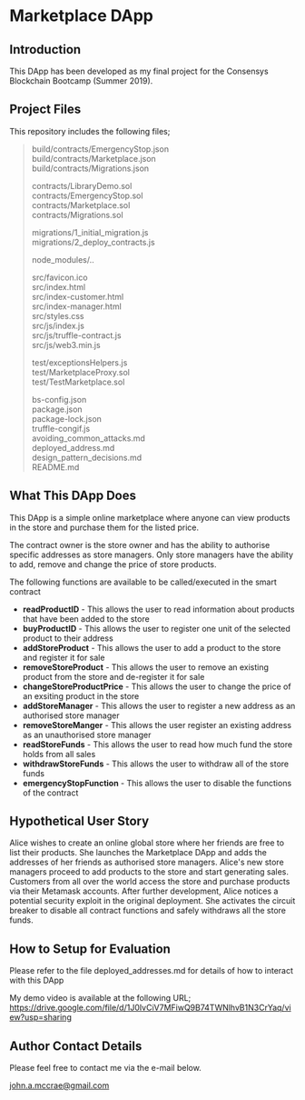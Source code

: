 # Marketplace DApp 


## Introduction

This DApp has been developed as my final project for the Consensys Blockchain Bootcamp (Summer 2019).

## Project Files

This repository includes the following files;

> build/contracts/EmergencyStop.json  
> build/contracts/Marketplace.json  
> build/contracts/Migrations.json  
> 
> contracts/LibraryDemo.sol  
> contracts/EmergencyStop.sol  
> contracts/Marketplace.sol  
> contracts/Migrations.sol  
> 
> migrations/1_initial_migration.js  
> migrations/2_deploy_contracts.js  
> 
> node_modules/..  
> 
> src/favicon.ico  
> src/index.html  
> src/index-customer.html  
> src/index-manager.html  
> src/styles.css  
> src/js/index.js  
> src/js/truffle-contract.js  
> src/js/web3.min.js  
> 
> test/exceptionsHelpers.js  
> test/MarketplaceProxy.sol  
> test/TestMarketplace.sol  
> 
> bs-config.json  
> package.json  
> package-lock.json  
> truffle-congif.js  
> avoiding_common_attacks.md  
> deployed_address.md  
> design_pattern_decisions.md  
> README.md  

## What This DApp Does

This DApp is a simple online marketplace where anyone can view products in the store and purchase them for the listed price.

The contract owner is the store owner and has the ability to authorise specific addresses as store managers.
Only store managers have the ability to add, remove and change the price of store products.

The following functions are available to be called/executed in the smart contract

* **readProductID** - This allows the user to read information about products that have been added to the store
* **buyProductID** - This allows the user to register one unit of the selected product to their address
* **addStoreProduct** - This allows the user to add a product to the store and register it for sale
* **removeStoreProduct** - This allows the user to remove an existing product from the store and de-register it for sale
* **changeStoreProductPrice** - This allows the user to change the price of an exsiting product in the store
* **addStoreManager** - This allows the user to register a new address as an authorised store manager
* **removeStoreManger** - This allows the user register an existing address as an unauthorised store manager
* **readStoreFunds** - This allows the user to read how much fund the store holds from all sales
* **withdrawStoreFunds** - This allows the user to withdraw all of the store funds
* **emergencyStopFunction** - This allows the user to disable the functions of the contract

## Hypothetical User Story 

Alice wishes to create an online global store where her friends are free to list their products. She launches the Marketplace DApp and adds the addresses of her friends as authorised store managers. Alice's new store managers proceed to add products to the store and start generating sales. Customers from all over the world access the store and purchase products via their Metamask accounts. After further development, Alice notices a potential security exploit in the original deployment. She activates the circuit breaker to disable all contract functions and safely withdraws all the store funds.

## How to Setup for Evaluation
Please refer to the file deployed_addresses.md for details of how to interact with this DApp

My demo video is available at the following URL;
https://drive.google.com/file/d/1J0IvCiV7MFiwQ9B74TWNlhvB1N3CrYaq/view?usp=sharing

## Author Contact Details

Please feel free to contact me via the e-mail below.

<john.a.mccrae@gmail.com>

